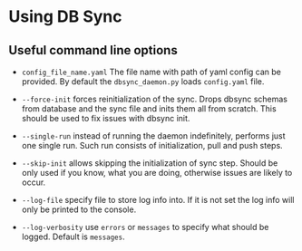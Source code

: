 # Using DB Sync

## Useful command line options

- `config_file_name.yaml` The file name with path of yaml config can be provided. By default the `dbsync_daemon.py` loads `config.yaml` file.

- `--force-init` forces reinitialization of the sync. Drops dbsync schemas from database and the sync file and inits them all from scratch. This should be used to fix issues with dbsync init.

- `--single-run` instead of running the daemon indefinitely, performs just one single run. Such run consists of initialization, pull and push steps.

- `--skip-init` allows skipping the initialization of sync step. Should be only used if you know, what you are doing, otherwise issues are likely to occur.

- `--log-file` specify file to store log info into. If it is not set the log info will only be printed to the console.

- `--log-verbosity` use `errors` or `messages` to specify what should be logged. Default is `messages`.
